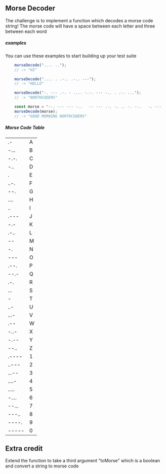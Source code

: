 ## Morse Decoder

The challenge is to implement a function which decodes a morse code string!
The morse code will have a space between each letter and three between each word

##### examples

You can use these examples to start building up your test suite

```javascript
    morseDecode(".... ..");
    // -> "HI"
```

```javascript
    morseDecode(".... . .-.. .-.. ---");
    // -> "HELLO"
```

```javascript
    morseDecode("-. --- .-. - .... -.-. --- -.. . .-. ...");
    // -> "NORTHCODERS"
```

```javascript
    const morse = "--. --- --- -..   -- --- .-. -. .. -. --.   -. --- .-. - .... -.-. --- -.. . .-. ..."
    morseDecode(morse);
    // -> "GOOD MORNING NORTHCODERS"
```

##### Morse Code Table

<table>

<tbody>
        <tr>
        <td>.-</td><td>A</td>
        </tr>
        <tr>
        <td>-...</td><td>B</td>
        </tr>
        <tr>
        <td>-.-.</td><td>C</td>
        </tr>
        <tr>
        <td>-..</td><td>D</td>
        </tr>
        <tr>
        <td>.</td><td>E</td>
        </tr>
        <tr>
        <td>..-.</td><td>F</td>
        </tr>
        <tr>
        <td>--.</td><td>G</td>
        </tr>
        <tr>
        <td>....</td><td>H</td>
        </tr>
        <tr>
        <td>..</td><td>I</td>
        </tr>
        <tr>
        <td>.---</td><td>J</td>
        </tr>
        <tr>
        <td>-.-</td><td>K</td>
        </tr>
        <tr>
        <td>.-..</td><td>L</td>
        </tr>
        <tr>
        <td>--</td><td>M</td>
        </tr>
        <tr>
        <td>-.</td><td>N</td>
        </tr>
        <tr>
        <td>---</td><td>O</td>
        </tr>
        <tr>
        <td>.--.</td><td>P</td>
        </tr>
        <tr>
        <td>--.-</td><td>Q</td>
        </tr>
        <tr>
        <td>.-.</td><td>R</td>
        </tr>
        <tr>
        <td>...</td><td>S</td>
        </tr>
        <tr>
        <td>-</td><td>T</td>
        </tr>
        <tr>
        <td>..-</td><td>U</td>
        </tr>
        <tr>
        <td>...-</td><td>V</td>
        </tr>
        <tr>
        <td>.--</td><td>W</td>
        </tr>
        <tr>
        <td>-..-</td><td>X</td>
        </tr>
        <tr>
        <td>-.--</td><td>Y</td>
        </tr>
        <tr>
        <td>--..</td><td>Z</td>
        </tr>
        <tr>
        <td>.----</td><td>1</td>
        </tr>
        <tr>
        <td>..---</td><td>2</td>
        </tr>
        <tr>
        <td>...--</td><td>3</td>
        </tr>
        <tr>
        <td>....-</td><td>4</td>
        </tr>
        <tr>
        <td>.....</td><td>5</td>
        </tr>
        <tr>
        <td>-....</td><td>6</td>
        </tr>
        <tr>
        <td>--...</td><td>7</td>
        </tr>
        <tr>
        <td>---..</td><td>8</td>
        </tr>
        <tr>
        <td>----.</td><td>9</td>
        </tr>
        <tr>
        <td>-----</td><td>0</td>
        </tr>
</tbody>

</table>

## Extra credit

Extend the function to take a third argument "toMorse" which is a boolean and convert a string to morse code
